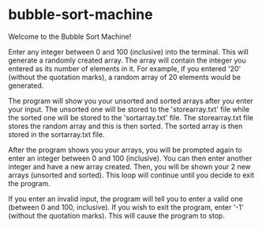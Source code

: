 # bubble-sort-machine

Welcome to the Bubble Sort Machine!

Enter any integer between 0 and 100 (inclusive) into the terminal. This will generate a randomly created array.
The array will contain the integer you entered as its number of elements in it.
For example, if you entered '20' (without the quotation marks), a random array of 20 elements would be generated.

The program will show you your unsorted and sorted arrays after you enter your input.
The unsorted one will be stored to the 'storearray.txt' file while the sorted one will be stored to the 'sortarray.txt' file.
The storearray.txt file stores the random array and this is then sorted. The sorted array is then stored in the sortarray.txt file.

After the program shows you your arrays, you will be prompted again to enter an integer between 0 and 100 (inclusive).
You can then enter another integer and have a new array created. Then, you will be shown your 2 new arrays (unsorted and sorted).
This loop will continue until you decide to exit the program.

If you enter an invalid input, the program will tell you to enter a valid one (between 0 and 100, inclusive).
If you wish to exit the program, enter '-1' (without the quotation marks). This will cause the program to stop.
